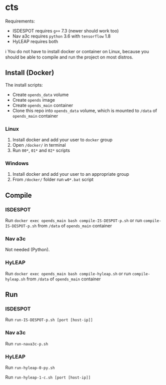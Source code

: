 # cts

Requirements:
* ISDESPOT requires `g++` 7.3 (newer should work too)
* Nav a3c requires `python` 3.6 with `tensorflow` 1.8
* HyLEAP requires both

ℹ️ You do not have to install docker or container on Linux, because you should be able to compile and run the project on most distros.

## Install (Docker)

The install scripts:
* Create `opends_data` volume
* Create `opends` image
* Create `opends_main` container
* Clone this repo into `opends_data` volume, which is mounted to `/data` of `opends_main` container

### Linux

1. Install docker and add your user to `docker` group
2. Open `/docker/` in terminal
3. Run `00*`, `01*` and `02*` scripts

### Windows

1. Install docker and add your user to an appropriate group
2. From `/docker/` folder run `w0*.bat` script

## Compile

### ISDESPOT

Run `docker exec opends_main bash compile-IS-DESPOT-p.sh` or run `compile-IS-DESPOT-p.sh` from `/data` of `opends_main` container

### Nav a3c

Not needed (Python).

### HyLEAP

Run `docker exec opends_main bash compile-hyleap.sh` or run `compile-hyleap.sh` from `/data` of `opends_main` container

## Run

### ISDESPOT

Run `run-IS-DESPOT-p.sh [port [host-ip]]`

### Nav a3c

Run `run-nava3c-p.sh`

### HyLEAP

Run `run-hyleap-0-py.sh`

Run `run-hyleap-1-c.sh [port [host-ip]]`




